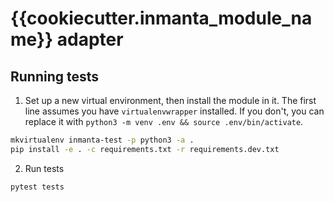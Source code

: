 # {{cookiecutter.inmanta_module_name}} adapter

## Running tests

1. Set up a new virtual environment, then install the module in it. The first line assumes you have ``virtualenvwrapper``
installed. If you don't, you can replace it with `python3 -m venv .env && source .env/bin/activate`.

```bash
mkvirtualenv inmanta-test -p python3 -a .
pip install -e . -c requirements.txt -r requirements.dev.txt
```

2. Run tests

```bash
pytest tests
```
